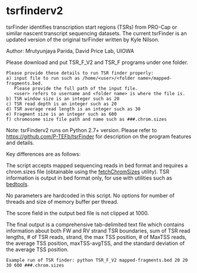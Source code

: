 # tsrfinderv2
tsrFinder identifies transcription start regions (TSRs) from PRO-Cap or similar nascent transcript sequencing datasets. The current tsrFinder is an updated version of the original tsrFinder written by Kyle Nilson.

Author: Mrutyunjaya Parida, David Price Lab, UIOWA

Please download and put TSR_F_V2 and TSR_F programs under one folder.
```
Please provide these details to run TSR finder properly:
a) input file to run such as /home/<user>/<folder name>/mapped-fragments.bed.
   Please provide the full path of the input file.
   <user> refers to username and <folder name> is where the file is.
b) TSR window size is an integer such as 20
c) TSR read depth is an integer such as 20
d) TSR average read length is an integer such as 30
e) Fragment size is an integer such as 600
f) chromosome size file path and name such as ###.chrom.sizes
```
Note: tsrFinderv2 runs on Python 2.7+ version. Please refer to https://github.com/P-TEFb/tsrFinder for description on the program features and details.

Key differences are as follows:

The script accepts mapped sequencing reads in bed format and requires a chrom.sizes file (obtainable using the [fetchChromSizes](http://hgdownload.soe.ucsc.edu/admin/exe/linux.x86_64/) utility). TSR information is output in bed format only, for use with utilities such as [bedtools](http://bedtools.readthedocs.io/en/latest/).

No parameters are hardcoded in this script.
No options for number of threads and size of memory buffer per thread.

The score field in the output bed file is not clipped at 1000.

The final output is a comprehensive tab-delimited text file which contains information about both FW and RV strand TSR boundaries, sum of TSR read lengths, # of TSR reads, strand, the max TSS position, # of MaxTSS reads, the average TSS position, maxTSS-avgTSS, and the standard deviation of the average TSS position.

```
Example run of TSR finder: python TSR_F_V2 mapped-fragments.bed 20 20 30 600 ###.chrom.sizes
```
